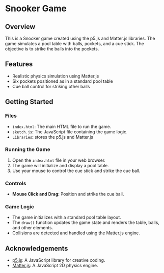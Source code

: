 # Snooker Game

## Overview

This is a Snooker game created using the p5.js and Matter.js libraries. The game simulates a pool table with balls, pockets, and a cue stick. The objective is to strike the balls into the pockets.

## Features

- Realistic physics simulation using Matter.js
- Six pockets positioned as in a standard pool table
- Cue ball control for striking other balls

## Getting Started

### Files

- `index.html`: The main HTML file to run the game.
- `sketch.js`: The JavaScript file containing the game logic.
- `Libraries`: stores the p5.js and Matter.js

### Running the Game

1. Open the `index.html` file in your web browser.
2. The game will initialize and display a pool table.
3. Use your mouse to control the cue stick and strike the cue ball.

### Controls

- **Mouse Click and Drag**: Position and strike the cue ball.

### Game Logic

- The game initializes with a standard pool table layout.
- The `draw()` function updates the game state and renders the table, balls, and other elements.
- Collisions are detected and handled using the Matter.js engine.

## Acknowledgements

- [p5.js](https://p5js.org/): A JavaScript library for creative coding.
- [Matter.js](https://brm.io/matter-js/): A JavaScript 2D physics engine.

